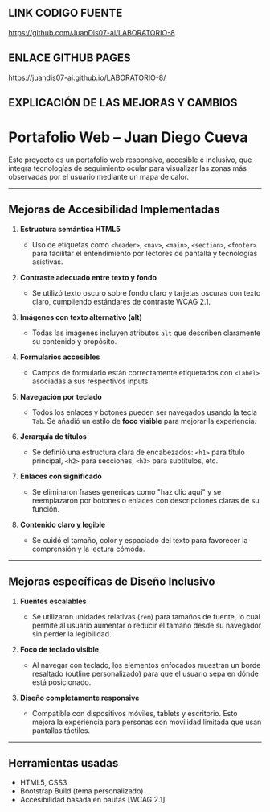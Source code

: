 ## LINK CODIGO FUENTE

https://github.com/JuanDis07-ai/LABORATORIO-8

## ENLACE GITHUB PAGES

https://juandis07-ai.github.io/LABORATORIO-8/

## EXPLICACIÓN DE LAS MEJORAS Y CAMBIOS

# Portafolio Web – Juan Diego Cueva

Este proyecto es un portafolio web responsivo, accesible e inclusivo, que integra tecnologías de seguimiento ocular para visualizar las zonas más observadas por el usuario mediante un mapa de calor.

---

## Mejoras de Accesibilidad Implementadas

1. **Estructura semántica HTML5**
   - Uso de etiquetas como `<header>`, `<nav>`, `<main>`, `<section>`, `<footer>` para facilitar el entendimiento por lectores de pantalla y tecnologías asistivas.

2. **Contraste adecuado entre texto y fondo**
   - Se utilizó texto oscuro sobre fondo claro y tarjetas oscuras con texto claro, cumpliendo estándares de contraste WCAG 2.1.

3. **Imágenes con texto alternativo (alt)**
   - Todas las imágenes incluyen atributos `alt` que describen claramente su contenido y propósito.

4. **Formularios accesibles**
   - Campos de formulario están correctamente etiquetados con `<label>` asociadas a sus respectivos inputs.

5. **Navegación por teclado**
   - Todos los enlaces y botones pueden ser navegados usando la tecla `Tab`. Se añadió un estilo de **foco visible** para mejorar la experiencia.

6. **Jerarquía de títulos**
   - Se definió una estructura clara de encabezados: `<h1>` para título principal, `<h2>` para secciones, `<h3>` para subtítulos, etc.

7. **Enlaces con significado**
   - Se eliminaron frases genéricas como "haz clic aquí" y se reemplazaron por botones o enlaces con descripciones claras de su función.

8. **Contenido claro y legible**
   - Se cuidó el tamaño, color y espaciado del texto para favorecer la comprensión y la lectura cómoda.

---

## Mejoras específicas de Diseño Inclusivo

1. **Fuentes escalables**
   - Se utilizaron unidades relativas (`rem`) para tamaños de fuente, lo cual permite al usuario aumentar o reducir el tamaño desde su navegador sin perder la legibilidad.

2. **Foco de teclado visible**
   - Al navegar con teclado, los elementos enfocados muestran un borde resaltado (outline personalizado) para que el usuario sepa en dónde está posicionado.

3. **Diseño completamente responsive**
   - Compatible con dispositivos móviles, tablets y escritorio. Esto mejora la experiencia para personas con movilidad limitada que usan pantallas táctiles.

---

## Herramientas usadas

- HTML5, CSS3
- Bootstrap Build (tema personalizado)
- Accesibilidad basada en pautas [WCAG 2.1]

